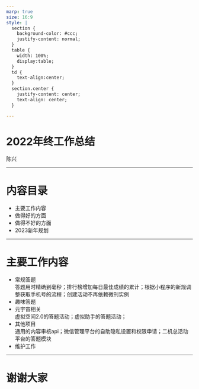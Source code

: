 ```yaml
---
marp: true
size: 16:9
style: |
  section {
    background-color: #ccc;
    justify-content: normal;
  }
  table {
    width: 100%;
    display:table;
  }
  td { 
    text-align:center;
  }
  section.center {
    justify-content: center;
    text-align: center;
  }

---
```

<!-- _class: center -->
# 2022年终工作总结
陈兴

---
# 内容目录
* 主要工作内容
* 做得好的方面
* 做得不好的方面
* 2023新年规划

---
# 主要工作内容
* 常规答题<br>答题用时精确到毫秒；排行榜增加每日最佳成绩的累计；根据小程序的新规调整获取手机号的流程；创建活动不再依赖微刊实例
* 趣味答题<br>
* 元宇宙相关<br>虚拟空间2.0的答题活动；虚拟助手的答题活动；
* 其他项目<br>通用的内容审核api；微信管理平台的自助隐私设置和权限申请；二机总活动平台的答题模块
* 维护工作<br>

---
<!-- _class: center -->
# 谢谢大家
